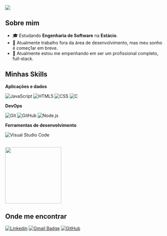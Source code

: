 ![](https://komarev.com/ghpvc/?username=ShayMomoto&color=006bed)

## Sobre mim

- 🎓 Estudando **Engenharia de Software** na **Estácio**.
- 💼 Atualmente trabalho fora da área de desenvolvimento, mas meu sonho é começ1ar em breve.
- 🌱 Atualmente estou me empenhando em ser um profissional completo, full-stack.

## Minhas Skills

**Aplicações e dados**

![JavaScript](https://img.shields.io/badge/-JavaScript-333333?style=flat&logo=javascript)
![HTML5](https://img.shields.io/badge/-HTML5-333333?style=flat&logo=HTML5)
![CSS](https://img.shields.io/badge/-CSS-333333?style=flat&logo=CSS3&logoColor=1572B6)
![C](https://img.shields.io/badge/C-333333?style=for-the-badge&logo=c&logoColor=white)


**DevOps**

![Git](https://img.shields.io/badge/-Git-333333?style=flat&logo=git)
![GitHub](https://img.shields.io/badge/-GitHub-333333?style=flat&logo=github)
![Node.js](https://img.shields.io/badge/Node.js-333333?style=flat&logo=node.js&logoColor=white)

**Ferramentas de desenvolvimento**

![Visual Studio Code](https://img.shields.io/badge/-Visual%20Studio%20Code-333333?style=flat&logo=visual-studio-code&logoColor=007ACC)

<br/>

<a href="https://github.com/ShayMomoto" title="Perfil do Shay">
  <img height="180em" src="https://github-readme-stats.vercel.app/api?username=ShayMomoto&theme=dracula&show_icons=true" />
</a>

## Onde me encontrar

[![Linkedin](https://img.shields.io/badge/-Joao_Santos-blue?style=flat-square&logo=Linkedin&logoColor=white&link=https://www.linkedin.com/in/joao-victor-ols/)](https://www.linkedin.com/in/joao-victor-ols/)
[![Gmail Badge](https://img.shields.io/badge/-joaovictorolisan@gmail.com-006bed?style=flat-square&logo=Gmail&logoColor=white&link=mailto:joaovictorolisan@gmail.com)](mailto:joaovictorolisan@gmail.com)
[![GitHub](https://img.shields.io/github/followers/ShayMomoto?label=follow&style=social)](https://github.com/ShayMomoto)
